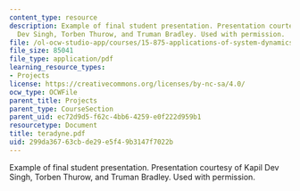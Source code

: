 ```yaml
---
content_type: resource
description: Example of final student presentation. Presentation courtesy of Kapil
  Dev Singh, Torben Thurow, and Truman Bradley. Used with permission.
file: /ol-ocw-studio-app/courses/15-875-applications-of-system-dynamics-spring-2004/299da36763cbde29e5f49b3147f7022b_teradyne.pdf
file_size: 85041
file_type: application/pdf
learning_resource_types:
- Projects
license: https://creativecommons.org/licenses/by-nc-sa/4.0/
ocw_type: OCWFile
parent_title: Projects
parent_type: CourseSection
parent_uid: ec72d9d5-f62c-4bb6-4259-e0f222d959b1
resourcetype: Document
title: teradyne.pdf
uid: 299da367-63cb-de29-e5f4-9b3147f7022b
---
```

Example of final student presentation. Presentation courtesy of Kapil Dev Singh, Torben Thurow, and Truman Bradley. Used with permission.